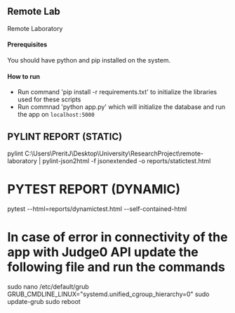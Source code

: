## Remote Lab
Remote Laboratory

#### Prerequisites
You should have python and pip installed on the system.

#### How to run
* Run command 'pip install -r requirements.txt' to initialize the libraries used for these scripts
* Run commnad 'python app.py' which will initialize the database and run the app on ``` localhost:5000 ```

## PYLINT REPORT (STATIC)
pylint C:\Users\PreritJ\Desktop\University\ResearchProject\remote-laboratory  | pylint-json2html -f jsonextended -o reports/statictest.html

# PYTEST REPORT (DYNAMIC)
pytest --html=reports/dynamictest.html --self-contained-html

# In case of error in connectivity of the app with Judge0 API update the following file and run the commands
sudo nano /etc/default/grub
GRUB_CMDLINE_LINUX="systemd.unified_cgroup_hierarchy=0"
sudo update-grub
sudo reboot